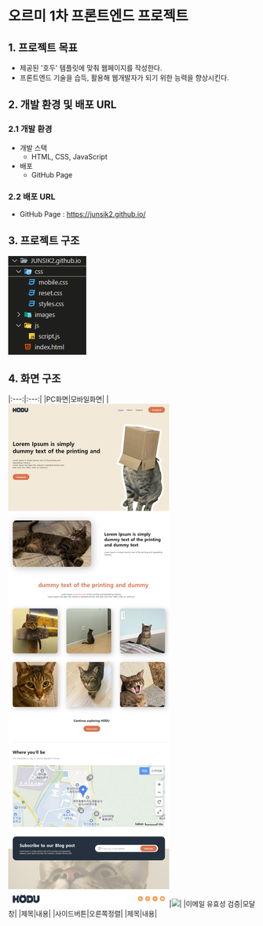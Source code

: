 # 오르미 1차 프론트엔드 프로젝트

## 1. 프로젝트 목표
* 제공된 '호두' 템플릿에 맞춰 웹페이지를 작성한다.
* 프론트엔드 기술을 습득, 활용해 웹개발자가 되기 위한 능력을 향상시킨다.


## 2. 개발 환경 및 배포 URL

### 2.1 개발 환경
* 개발 스택
    * HTML, CSS, JavaScript
* 배포
    * GitHub Page

### 2.2 배포 URL
* GitHub Page : https://junsik2.github.io/


## 3. 프로젝트 구조
<img src="./images/folder-tree.png" width="" height=""></img>


## 4. 화면 구조
|:---:|:---:|
|PC화면|모바일화면|
|<img src="./images/screenshot-pc.png" width="" height=""></img>|<img src="./images/screenshot-mobile.png" width="" height=""></img>|
|이메일 유효성 검증|모달창|
|제목|내용|
|사이드버튼|오른쪽정렬|
|제목|내용|